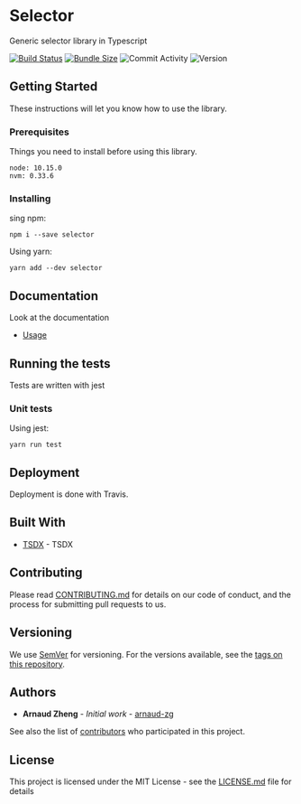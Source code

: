 # Selector

Generic selector library in Typescript

[![Build Status](https://travis-ci.org/arnaud-zg/selector.svg?branch=develop)](https://travis-ci.org/arnaud-zg/selector)
[![Bundle Size](https://badgen.net/bundlephobia/min/selector)](https://bundlephobia.com/result?p=selector)
![Commit Activity](https://img.shields.io/github/commit-activity/m/arnaud-zg/selector)
![Version](https://img.shields.io/npm/v/selector)

## Getting Started

These instructions will let you know how to use the library.

### Prerequisites

Things you need to install before using this library.

```shell
node: 10.15.0
nvm: 0.33.6
```

### Installing

sing npm:

```shell
npm i --save selector
```

Using yarn:

```shell
yarn add --dev selector
```

## Documentation

Look at the documentation

- [Usage](./docs/usage.md)

## Running the tests

Tests are written with jest

### Unit tests

Using jest:

```shell
yarn run test
```

## Deployment

Deployment is done with Travis.

## Built With

- [TSDX](https://github.com/palmerhq/tsdx) - TSDX

## Contributing

Please read [CONTRIBUTING.md](https://gist.github.com/PurpleBooth/b24679402957c63ec426) for details on our code of conduct, and the process for submitting pull requests to us.

## Versioning

We use [SemVer](http://semver.org/) for versioning. For the versions available, see the [tags on this repository](https://github.com/arnaud-zg/selector/tags).

## Authors

- **Arnaud Zheng** - _Initial work_ - [arnaud-zg](https://github.com/arnaud-zg)

See also the list of [contributors](https://github.com/arnaud-zg/selector/graphs/contributors) who participated in this project.

## License

This project is licensed under the MIT License - see the [LICENSE.md](LICENSE.md) file for details
